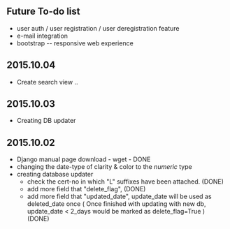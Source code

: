
## Future To-do list

 * user auth / user registration / user deregistration feature
 * e-mail integration
 * bootstrap -- responsive web experience

## 2015.10.04

 * Create search view .. 

## 2015.10.03

 * Creating DB updater 

## 2015.10.02

* Django manual page download - wget - DONE
* changing the date-type of clarity & color to the *numeric* type
* creating database updater
   - check the cert-no in which "L" suffixes have been attached. (DONE)
   - add more field that "delete_flag",   (DONE)
   - add more field that "updated_date", update_date will be used as deleted_date once   ( Once finished with updating with new db, update_date < 2_days would be marked as delete_flag=True )  (DONE)
